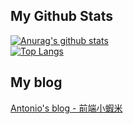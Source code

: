 ## My Github Stats
[![Anurag's github stats](https://github-readme-stats.vercel.app/api?username=LING-JUN-HAO&theme=default)](https://github.com/LING-JUN-HAO/github-readme-stats)  
[![Top Langs](https://github-readme-stats.vercel.app/api/top-langs/?username=LING-JUN-HAO&layout=compact&theme=default)](https://github.com/LING-JUN-HAO/github-readme-stats)

## My blog
[Antonio's blog - 前端小蝦米](https://ling-jun-hao.github.io/Blog/)
